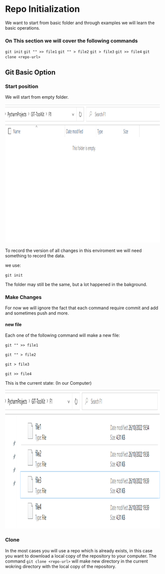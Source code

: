 # Repo Initialization
We want to start from basic folder and through examples we will learn the basic operations.

### On This section we will cover the following commands
` git init `
` git "" >> file1 `
` git "" > file2 `
` git > file3 `
` git >> file4 `
` git clone <repo-url> `

## Git Basic Option

### Start position
We will start from empty folder.

<img
  src="images/s1.png"
  alt="Alt text"
  title="Optional title"
  style="margin: 0 auto;" width="750" height="450">
  
To record the version of all changes in this enviroment we will need something to record the data.

we use:

` git init `

The folder may still be the same, but a lot happened in the bakground.

### Make Changes

For now we will ignore the fact that each command require commit and add and sometimes push and more.

#### new file

Each one of the following command will make a new file:

` git "" >> file1 `

` git "" > file2 `

` git > file3 `

` git >> file4 `

This is the current state: (In our Computer)

<img
  src="images/s2.png"
  alt="Alt text"
  title="Optional title"
  style="margin: 0 auto;" width="750" height="450">

### Clone
In the most cases you will use a repo which is already exists, in this case you want to download a local copy of the repository to your computer.
The command ` git clone <repo-url> ` will make new directory in the current wokring directory with the local copy of the repository.
